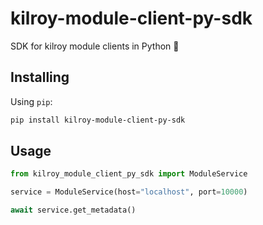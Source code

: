 # kilroy-module-client-py-sdk

SDK for kilroy module clients in Python 🧰

## Installing

Using `pip`:

```sh
pip install kilroy-module-client-py-sdk
```

## Usage

```python
from kilroy_module_client_py_sdk import ModuleService

service = ModuleService(host="localhost", port=10000)

await service.get_metadata()
```
